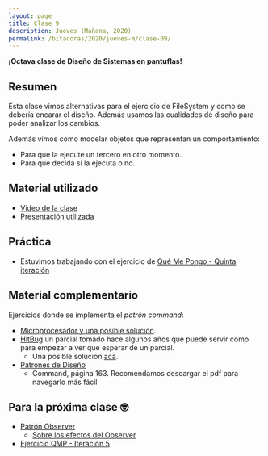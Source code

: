 ```yaml
---
layout: page
title: Clase 9
description: Jueves (Mañana, 2020)
permalink: /bitacoras/2020/jueves-m/clase-09/
---
```


**¡Octava clase de Diseño de Sistemas en pantuflas!**

## Resumen

Esta clase vimos alternativas para el ejercicio de FileSystem y como se debería encarar el diseño. Además usamos las cualidades de diseño para poder analizar los cambios.

Además vimos como modelar objetos que representan un comportamiento:

- Para que la ejecute un tercero en otro momento.
- Para que decida si la ejecuta o no.

## Material utilizado

- [Video de la clase](https://us02web.zoom.us/rec/share/udQpPajL9mpLQ6_c-BuYRo8gLpzET6a80CNP-vEKzUv6tTa_3HclzNBba55LQ8rO?startTime=1591273596000)
- [Presentación utilizada](https://docs.google.com/presentation/d/1b3xGYTRlbEWvCp5dWOlJ-hPsZF5d_DSFCEY1x3hvHkY)

## Práctica

- Estuvimos trabajando con el ejercicio de [Qué Me Pongo - Quinta iteración](https://docs.google.com/document/d/1wS622pMwZrDK9ilL_hEt5bBE04vKUKZILx8cIQ-aQzU/edit?usp=sharing)

## Material complementario

Ejercicios donde se implementa el _patrón command_:

- [Microprocesador y una posible solución](https://docs.google.com/document/d/1-esJOhKb_yAABls-XdRrEYHzCv4yn-qqFtCu3xpgCg0/edit).
- [HitBug](https://docs.google.com/document/d/1TngwZCctCp4qKsdw89HLUc_GLSb6mxZ7_lJTTj3TOLM/edit) un parcial tomado hace algunos años que puede servir como para empezar a ver que esperar de un parcial.
  - Una posible solución [acá](https://docs.google.com/document/d/1_ftxB1gTeNkN1qN_EMEIaF0vgtLkcH1SHwk-XA5_S1s/edit#).
- [Patrones de Diseño](http://www.uml.org.cn/c++/pdf/DesignPatterns.pdf)
  - Command, página 163. Recomendamos descargar el pdf para navegarlo más fácil

## Para la próxima clase 🤓

- [Patrón Observer](https://docs.google.com/document/d/1h8Cce8faTG65RXoElPvAsPS-I8H2MxMbemzMcYCL56I/edit)
  - [Sobre los efectos del Observer](https://docs.google.com/document/d/1UwTcRLugqDgZuqfWvOxckwk27UBjDo70AF1znzX24QM/edit#heading=h.y04j3mise0wn)
- [Ejercicio QMP - Iteración 5](https://docs.google.com/document/d/1NxqhJj70kt-_4aw-CawlISdJZyedzoOcLAVJAZVZISE/edit#)